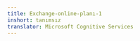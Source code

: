 ```yaml
---
title: Exchange-online-planı-1
inshort: tanımsız
translator: Microsoft Cognitive Services
---
```




